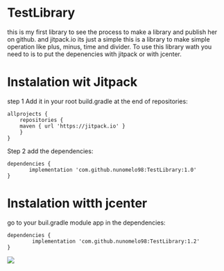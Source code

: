 # TestLibrary
this is my first library to see the process to make a library and publish her on github. and jitpack.io its just a simple
this is a library to  make simple operation like plus, minus, time and divider.
To use this library wath you need to is to put the depenencies with jitpack or with jcenter.

# Instalation wit Jitpack
step 1
Add it in your root build.gradle at the end of repositories:


    allprojects {
		repositories {
		maven { url 'https://jitpack.io' }
		}
	}
  
 Step 2 add the dependencies:
 
    dependencies {
	       implementation 'com.github.nunomelo98:TestLibrary:1.0'
	}
	
# Instalation witth jcenter	

  go to your buil.gradle module app in the dependencies:

    dependencies {
	        implementation 'com.github.nunomelo98:TestLibrary:1.2'
	}
	
   [![](https://jitpack.io/v/nunomelo98/TestLibrary.svg)](https://jitpack.io/#nunomelo98/TestLibrary)
